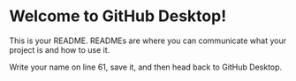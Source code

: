 # Welcome to GitHub Desktop!

This is your README. READMEs are where you can communicate what your project is and how to use it.

Write your name on line 61, save it, and then head back to GitHub Desktop.
